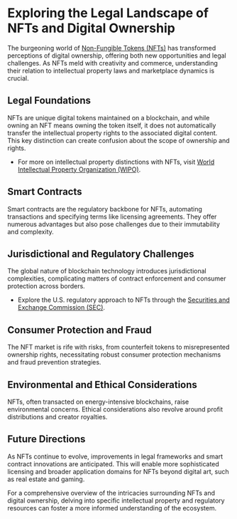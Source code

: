 # Exploring the Legal Landscape of NFTs and Digital Ownership

The burgeoning world of [Non-Fungible Tokens (NFTs)](https://en.wikipedia.org/wiki/Non-fungible_token) has transformed perceptions of digital ownership, offering both new opportunities and legal challenges. As NFTs meld with creativity and commerce, understanding their relation to intellectual property laws and marketplace dynamics is crucial.

## Legal Foundations

NFTs are unique digital tokens maintained on a blockchain, and while owning an NFT means owning the token itself, it does not automatically transfer the intellectual property rights to the associated digital content. This key distinction can create confusion about the scope of ownership and rights.

- For more on intellectual property distinctions with NFTs, visit [World Intellectual Property Organization (WIPO)](https://www.wipo.int/about-ip/en/).

## Smart Contracts

Smart contracts are the regulatory backbone for NFTs, automating transactions and specifying terms like licensing agreements. They offer numerous advantages but also pose challenges due to their immutability and complexity.

## Jurisdictional and Regulatory Challenges

The global nature of blockchain technology introduces jurisdictional complexities, complicating matters of contract enforcement and consumer protection across borders.

- Explore the U.S. regulatory approach to NFTs through the [Securities and Exchange Commission (SEC)](https://www.sec.gov/).

## Consumer Protection and Fraud

The NFT market is rife with risks, from counterfeit tokens to misrepresented ownership rights, necessitating robust consumer protection mechanisms and fraud prevention strategies.

## Environmental and Ethical Considerations

NFTs, often transacted on energy-intensive blockchains, raise environmental concerns. Ethical considerations also revolve around profit distributions and creator royalties.

## Future Directions

As NFTs continue to evolve, improvements in legal frameworks and smart contract innovations are anticipated. This will enable more sophisticated licensing and broader application domains for NFTs beyond digital art, such as real estate and gaming.

For a comprehensive overview of the intricacies surrounding NFTs and digital ownership, delving into specific intellectual property and regulatory resources can foster a more informed understanding of the ecosystem.